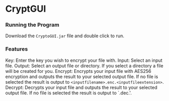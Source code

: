 # CryptGUI
### Running the Program
Download the `CryptoGUI.jar` file and double click to run.

### Features
Key: Enter the key you wish to encrypt your file with.
Input: Select an input file.
Output: Select an output file or directory. If you select a directory a file will be created for you.
Encrypt: Encrypts your input file with AES256 encryption and outputs the result to your selected output file. If no file is selected the result is output to `<inputfilename>.enc.<inputfileextension>`.
Decrypt: Decrypts your input file and outputs the result to your selected output file. If no file is selected the result is output to `<inputfilename>.dec.<inputfileextension>'.
